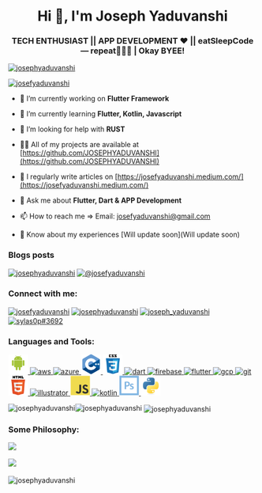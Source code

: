 <h1 align="center">Hi 👋, I'm Joseph Yaduvanshi</h1>
<h3 align="center">TECH ENTHUSIAST || APP DEVELOPMENT ❤️ || eatSleepCode — repeat👨🏻‍💻 | Okay BYEE!</h3>

<p align="left"> <a href="https://github.com/ryo-ma/github-profile-trophy"><img src="https://github-profile-trophy.vercel.app/?username=josephyaduvanshi" alt="josephyaduvanshi" /></a> </p>

<p align="left"> <a href="https://twitter.com/josefyaduvanshi" target="blank"><img src="https://img.shields.io/twitter/follow/josefyaduvanshi?logo=twitter&style=for-the-badge" alt="josefyaduvanshi" /></a> </p>

- 🔭 I’m currently working on **Flutter Framework**

- 🌱 I’m currently learning **Flutter, Kotlin, Javascript**

- 🤝 I’m looking for help with **RUST**

- 👨‍💻 All of my projects are available at [https://github.com/JOSEPHYADUVANSHI](https://github.com/JOSEPHYADUVANSHI)

- 📝 I regularly write articles on [https://josefyaduvanshi.medium.com/](https://josefyaduvanshi.medium.com/)

- 💬 Ask me about **Flutter, Dart & APP Development**

- 📫 How to reach me => Email: josefyaduvanshi@gmail.com 

- 📄 Know about my experiences [Will update soon](Will update soon)

### Blogs posts
<p align="left">
<a href="https://dev.to/josephyaduvanshi" target="blank"><img align="center" src="https://img.icons8.com/?id=19293&format=png&size=96&name=icons8-code-96.png&fromSite=true&token=&color=000000" alt="josephyaduvanshi" height="30" width="40" /></a>
<a href="https://medium.com/@josefyaduvanshi" target="blank"><img align="center" src="https://img.icons8.com/stickers/200/000000/medium-logo.png" alt="@josefyaduvanshi" height="30" width="40" /></a>
</p>

<h3 align="left">Connect with me:</h3>
<p align="left">
<a href="https://twitter.com/josefyaduvanshi" target="blank"><img align="center" src="https://img.icons8.com/?id=13963&format=svg&size=96&name=icons8-twitter.svg&fromSite=true&token=&color=000000" alt="josefyaduvanshi" height="30" width="40" /></a>
<a href="https://linkedin.com/in/josephyaduvanshi" target="blank"><img align="center" src="https://img.icons8.com/?id=21088&format=svg&size=160&name=icons8-linkedin.svg&fromSite=true&token=&color=000000" alt="josephyaduvanshi" height="30" width="40" /></a>
<a href="https://instagram.com/joseph_yaduvanshi" target="blank"><img align="center" src="https://img.icons8.com/?id=Xy10Jcu1L2Su&format=png&size=240&name=icons8-instagram-240.png&fromSite=true&token=&color=000000" alt="joseph_yaduvanshi" height="30" width="40" /></a>
<a href="https://discord.gg/sylas0p#3692" target="blank"><img align="center" src="https://img.icons8.com/?id=alUj8grSk3RX&format=svg&size=240&name=icons8-discord.svg&fromSite=true&token=&color=000000" alt="sylas0p#3692" height="30" width="40" /></a>
</p>

<h3 align="left">Languages and Tools:</h3>
<p align="left"> <a href="https://developer.android.com" target="_blank" rel="noreferrer"> <img src="https://raw.githubusercontent.com/devicons/devicon/master/icons/android/android-original-wordmark.svg" alt="android" width="40" height="40"/> </a> <a href="https://aws.amazon.com" target="_blank" rel="noreferrer"> <img src="https://r7.pngwing.com/path/147/242/458/amazon-com-logo-amazon-web-services-amazon-elastic-compute-cloud-amazon-virtual-private-cloud-cloud-computing-0ae681ac40cbe568d3c5c59f63ac2292.png" alt="aws" width="40" height="40"/> </a> <a href="https://azure.microsoft.com/en-in/" target="_blank" rel="noreferrer"> <img src="https://www.vectorlogo.zone/logos/microsoft_azure/microsoft_azure-icon.svg" alt="azure" width="40" height="40"/> </a> <a href="https://www.w3schools.com/cpp/" target="_blank" rel="noreferrer"> <img src="https://raw.githubusercontent.com/devicons/devicon/master/icons/cplusplus/cplusplus-original.svg" alt="cplusplus" width="40" height="40"/> </a> <a href="https://www.w3schools.com/css/" target="_blank" rel="noreferrer"> <img src="https://raw.githubusercontent.com/devicons/devicon/master/icons/css3/css3-original-wordmark.svg" alt="css3" width="40" height="40"/> </a> <a href="https://dart.dev" target="_blank" rel="noreferrer"> <img src="https://www.vectorlogo.zone/logos/dartlang/dartlang-icon.svg" alt="dart" width="40" height="40"/> </a> <a href="https://firebase.google.com/" target="_blank" rel="noreferrer"> <img src="https://www.vectorlogo.zone/logos/firebase/firebase-icon.svg" alt="firebase" width="40" height="40"/> </a> <a href="https://flutter.dev" target="_blank" rel="noreferrer"> <img src="https://www.vectorlogo.zone/logos/flutterio/flutterio-icon.svg" alt="flutter" width="40" height="40"/> </a> <a href="https://cloud.google.com" target="_blank" rel="noreferrer"> <img src="https://www.vectorlogo.zone/logos/google_cloud/google_cloud-icon.svg" alt="gcp" width="40" height="40"/> </a> <a href="https://git-scm.com/" target="_blank" rel="noreferrer"> <img src="https://www.vectorlogo.zone/logos/git-scm/git-scm-icon.svg" alt="git" width="40" height="40"/> </a> <a href="https://www.w3.org/html/" target="_blank" rel="noreferrer"> <img src="https://raw.githubusercontent.com/devicons/devicon/master/icons/html5/html5-original-wordmark.svg" alt="html5" width="40" height="40"/> </a> <a href="https://www.adobe.com/in/products/illustrator.html" target="_blank" rel="noreferrer"> <img src="https://www.vectorlogo.zone/logos/adobe_illustrator/adobe_illustrator-icon.svg" alt="illustrator" width="40" height="40"/> </a> <a href="https://developer.mozilla.org/en-US/docs/Web/JavaScript" target="_blank" rel="noreferrer"> <img src="https://raw.githubusercontent.com/devicons/devicon/master/icons/javascript/javascript-original.svg" alt="javascript" width="40" height="40"/> </a> <a href="https://kotlinlang.org" target="_blank" rel="noreferrer"> <img src="https://www.vectorlogo.zone/logos/kotlinlang/kotlinlang-icon.svg" alt="kotlin" width="40" height="40"/> </a> <a href="https://www.photoshop.com/en" target="_blank" rel="noreferrer"> <img src="https://raw.githubusercontent.com/devicons/devicon/master/icons/photoshop/photoshop-line.svg" alt="photoshop" width="40" height="40"/> </a> <a href="https://www.python.org" target="_blank" rel="noreferrer"> <img src="https://raw.githubusercontent.com/devicons/devicon/master/icons/python/python-original.svg" alt="python" width="40" height="40"/> </a> </p>

<p><img align="left" src="https://github-readme-stats.vercel.app/api/top-langs?username=josephyaduvanshi&show_icons=true&locale=en&layout=compact" alt="josephyaduvanshi" /></p>

<p><img align="left" src="https://github-readme-stats.vercel.app/api/top-langs?username=josephyaduvanshi&show_icons=true&locale=en&layout=compact" alt="josephyaduvanshi" /></p>

<!-- <h3 align="left">Some Philosophy:</h3>
![](https://quotes-github-readme.vercel.app/api?type=horizontal&theme=algolia) -->

<p>&nbsp;<img align="center" src="https://github-readme-stats.vercel.app/api?username=josephyaduvanshi&show_icons=true&locale=en" alt="josephyaduvanshi" /></p>

### Some Philosophy:
![](https://quotes-github-readme.vercel.app/api?type=horizontal&theme=nord)

[![](https://visitcount.itsvg.in/api?id=josephyaduvanshi&label=Profile%20Views&icon=8&pretty=false)](https://visitcount.itsvg.in)

<p><img align="center" src="https://github-readme-streak-stats.herokuapp.com/?user=josephyaduvanshi&" alt="josephyaduvanshi" /></p>

